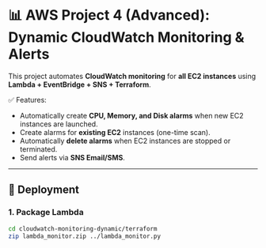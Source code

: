 # 📊 AWS Project 4 (Advanced): Dynamic CloudWatch Monitoring & Alerts

This project automates **CloudWatch monitoring** for **all EC2 instances** using **Lambda + EventBridge + SNS + Terraform**.

✅ Features:
- Automatically create **CPU, Memory, and Disk alarms** when new EC2 instances are launched.  
- Create alarms for **existing EC2** instances (one-time scan).  
- Automatically **delete alarms** when EC2 instances are stopped or terminated.  
- Send alerts via **SNS Email/SMS**.  

---

## 🚀 Deployment

### 1. Package Lambda
```bash
cd cloudwatch-monitoring-dynamic/terraform
zip lambda_monitor.zip ../lambda_monitor.py
